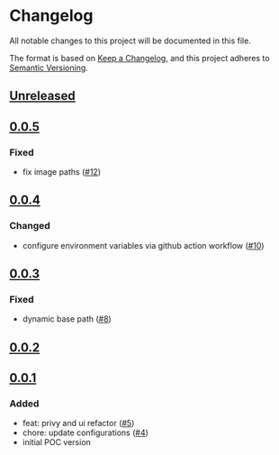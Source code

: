 # Changelog

All notable changes to this project will be documented in this file.

The format is based on [Keep a Changelog](https://keepachangelog.com/en/1.0.0/),
and this project adheres to [Semantic Versioning](https://semver.org/spec/v2.0.0.html).

## [Unreleased]

## [0.0.5]

### Fixed

- fix image paths ([#12](https://github.com/MetaMask/test-dapp-mm-pay/pull/12))

## [0.0.4]

### Changed

- configure environment variables via github action workflow ([#10](https://github.com/MetaMask/test-dapp-mm-pay/pull/10))

## [0.0.3]

### Fixed

- dynamic base path ([#8](https://github.com/MetaMask/test-dapp-mm-pay/pull/8))

## [0.0.2]

## [0.0.1]

### Added

- feat: privy and ui refactor ([#5](https://github.com/MetaMask/test-dapp-mm-pay/pull/5))
- chore: update configurations ([#4](https://github.com/MetaMask/test-dapp-mm-pay/pull/4))
- initial POC version

[Unreleased]: https://github.com/MetaMask/test-dapp-mm-pay/compare/v0.0.5...HEAD
[0.0.5]: https://github.com/MetaMask/test-dapp-mm-pay/compare/v0.0.4...v0.0.5
[0.0.4]: https://github.com/MetaMask/test-dapp-mm-pay/compare/v0.0.3...v0.0.4
[0.0.3]: https://github.com/MetaMask/test-dapp-mm-pay/compare/v0.0.2...v0.0.3
[0.0.2]: https://github.com/MetaMask/test-dapp-mm-pay/compare/v0.0.1...v0.0.2
[0.0.1]: https://github.com/MetaMask/test-dapp-mm-pay/releases/tag/v0.0.1
